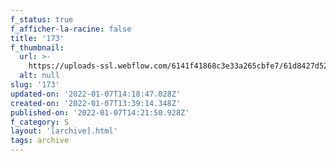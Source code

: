 ```yaml
---
f_status: true
f_afficher-la-racine: false
title: '173'
f_thumbnail:
  url: >-
    https://uploads-ssl.webflow.com/6141f41868c3e33a265cbfe7/61d8427d52352ebf16e374d4_173.jpg
  alt: null
slug: '173'
updated-on: '2022-01-07T14:18:47.028Z'
created-on: '2022-01-07T13:39:14.348Z'
published-on: '2022-01-07T14:21:50.928Z'
f_category: S
layout: '[archive].html'
tags: archive
---
```



